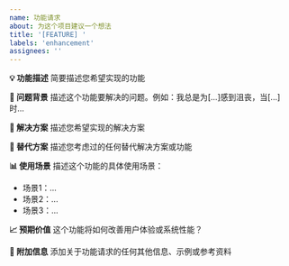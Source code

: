 ```yaml
---
name: 功能请求
about: 为这个项目建议一个想法
title: '[FEATURE] '
labels: 'enhancement'
assignees: ''
---
```


**💡 功能描述**
简要描述您希望实现的功能

**🎯 问题背景**
描述这个功能要解决的问题。例如：我总是为[...]感到沮丧，当[...]时...

**💭 解决方案**
描述您希望实现的解决方案

**🔄 替代方案**
描述您考虑过的任何替代解决方案或功能

**📊 使用场景**
描述这个功能的具体使用场景：
- 场景1：...
- 场景2：...
- 场景3：...

**📈 预期价值**
这个功能将如何改善用户体验或系统性能？

**📝 附加信息**
添加关于功能请求的任何其他信息、示例或参考资料

